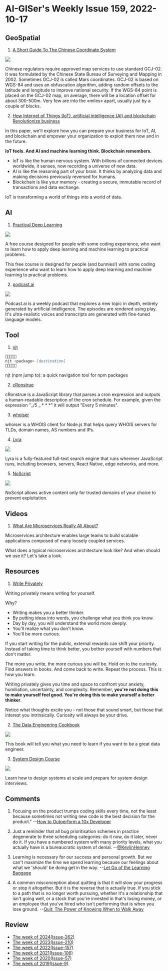 # AI-GISer's Weekly Issue 159, 2022-10-17

## GeoSpatial

1. [A Short Guide To The Chinese Coordinate System](https://abstractkitchen.com/blog/a-short-guide-to-chinese-coordinate-system/)

![](https://abstractkitchen.com/static/assets/coordinates.jpg)

Chinese regulators require approved map services to use standard GCJ-02. It was formulated by the Chinese State Bureau of Surveying and Mapping in 2002. Sometimes GCJ-02 is called Mars coordinates. GCJ-02 is based on WGS-84 and uses an obfuscation algorithm, adding random offsets to the latitude and longitude to improve national security. If the WGS-84 point is placed on the GCJ-02 map, on average, there will be a location offset for about 300-500m. Very few are into the «miles» apart, usually just by a couple of blocks.

2. [How Internet of Things (IoT), artificial intelligence (AI) and blockchain Revolutionize business](https://pupuweb.com/iot-ai-blockchain-revolutionize-business/)

In this paper, we'll explore how you can prepare your business for IoT, AI, and blockchain and empower your organization to exploit them now and in the future.

**IoT feels. And AI and machine learning think. Blockchain remembers.**

- IoT is like the human nervous system. With billions of connected devices worldwide, it senses, now recording a universe of new data.
- AI is like the reasoning part of your brain. It thinks by analyzing data and making decisions previously reversed for humans.
- Blockchain is like your memory - creating a secure, immutable record of transactions and data exchange.

IoT is transforming a world of things into a world of data.

## AI

1. [Practical Deep Learning](https://course.fast.ai/)

![](https://cdn.beekka.com/blogimg/asset/202207/bg2022072201.webp)

A free course designed for people with some coding experience, who want to learn how to apply deep learning and machine learning to practical problems.

This free course is designed for people (and bunnies!) with some coding experience who want to learn how to apply deep learning and machine learning to practical problems.

2. [podcast.ai](https://podcast.ai/)

![](https://cdn.beekka.com/blogimg/asset/202210/bg2022101106.webp)

Podcast.ai is a weekly podcast that explores a new topic in depth, entirely generated by artificial intelligence. The episodes are rendered using play. It's ultra-realistic voices and transcripts are generated with fine-tuned language models.

## Tool

1. [njt](https://github.com/kachkaev/njt)

```zsh
🐸✨🐸✨🐸
njt <package> [destination]
🐸✨🐸✨🐸
```

njt (npm jump to): a quick navigation tool for npm packages

2. [cRonstrue](https://github.com/bradymholt/cronstrue)

cRonstrue is a JavaScript library that parses a cron expression and outputs a human-readable description of the cron schedule. For example, given the expression "_/5 _ \* \* \*" it will output "Every 5 minutes".

3. [whoiser](https://github.com/LayeredStudio/whoiser)

whoiser is a WHOIS client for Node.js that helps query WHOIS servers for TLDs, domain names, AS numbers and IPs.

4. [Lyra](https://lyrasearch.io/)

![](https://lyrasearch.io/images/code-example.png)

Lyra is a fully-featured full-text search engine that runs wherever JavaScript runs, including browsers, servers, React Native, edge networks, and more.

5. [NoScript](https://chrome.google.com/webstore/detail/noscript/doojmbjmlfjjnbmnoijecmcbfeoakpjm/related)

![](https://lh3.googleusercontent.com/CLbujyyxd3ucZWOHbxEBtAOUeZbJjtcpUP4cpNF8lTcB17dqQeORQKbLW8e7UQAWfLs4qA_A9SAtdAhE12QHxyv_BE0=w640-h400-e365-rj-sc0x00ffffff)

NoScript allows active content only for trusted domains of your choice to prevent exploitation.

## Videos

1. [What Are Microservices Really All About?](https://www.youtube.com/watch?v=lTAcCNbJ7KE)

Microservices architecture enables large teams to build scalable applications composed of many loosely coupled services.

What does a typical microservices architecture look like? And when should we use it? Let's take a look.

## Resources

1. [Write Privately](https://weichenliu.xyz/write-privately/)

Writing privately means writing for yourself.

Why?

- Writing makes you a better thinker.
- By putting ideas into words, you challenge what you think you know.
- Day by day, you will understand the world more deeply.
- You'll realize what you don't know.
- You'll be more curious.

If you start writing for the public, external rewards can shift your priority. Instead of taking time to think better, you bother yourself with numbers that don't matter.

The more you write, the more curious you will be. Hold on to the curiosity. Find answers in books. And come back to write. Repeat the process. This is how you learn.

Writing privately gives you time and space to confront your anxiety, humiliation, uncertainty, and complexity. Remember, **you're not doing this to make yourself feel good. You're doing this to make yourself a better thinker**.

Notice what thoughts excite you - not those that sound smart, but those that interest you intrinsically. Curiosity will always be your drive.

2. [The Data Engineering Cookbook](https://github.com/andkret/Cookbook)

![](https://img.hellogithub.com/i/nR5CIwNqVFxuykl_1664264230.png)

This book will tell you what you need to learn if you want to be a great data engineer.

3. [System Design Course](https://github.com/karanpratapsingh/system-design)

![](https://img.hellogithub.com/i/LmwlYQrD7X91vtS_1661514033.png)

Learn how to design systems at scale and prepare for system design interviews.

## Comments

1. Focusing on the product trumps coding skills every time, not the least because sometimes not writing new code is the best decision for the product."
   --[How to Outperform a 10x Developer](https://betterprogramming.pub/how-to-outperform-a-10x-developer-fa1132807934)

2. Just a reminder that all bug prioritisation schemes in practice degenerate to three scheduling categories: do it now, do it later, never do it. If you have a numbered system with many priority levels, what you actually have is a bureaucratic system of denial.
   --[@KevlinHenney](https://twitter.com/KevlinHenney/status/1573688779533066242)

3. Learning is necessary for our success and personal growth. But we can't maximize the time we spend learning because our feelings about what we 'should' be doing get in the way.
   --[Let Go of the Learning Baggage](https://fs.blog/learning-baggage/)

4. A common misconception about quitting is that it will slow your progress or stop it altogether. But it is the reverse that is actually true. If you stick to a path that is no longer worth pursuing, whether it's a relationship that isn't going well, or a stock that you're invested in that's losing money, or an employee that you've hired who isn't performing that is when you lose ground.
   --[Quit: The Power of Knowing When to Walk Away](https://fs.blog/brain-food/october-9-2022/)

## Review

- [The week of 2024(Issue-262)](../2024/issue-262.md)
- [The week of 2023(Issue-210)](../2023/issue-210.md)
- [The week of 2022(Issue-157)](../2022/issue-157.md)
- [The week of 2021(Issue-106)](../2021/issue-106.md)
- [The week of 2020(Issue-57)](../2020/issue-57.md)
- [The week of 2019(Issue-9)](../2019/issue-9.md)

